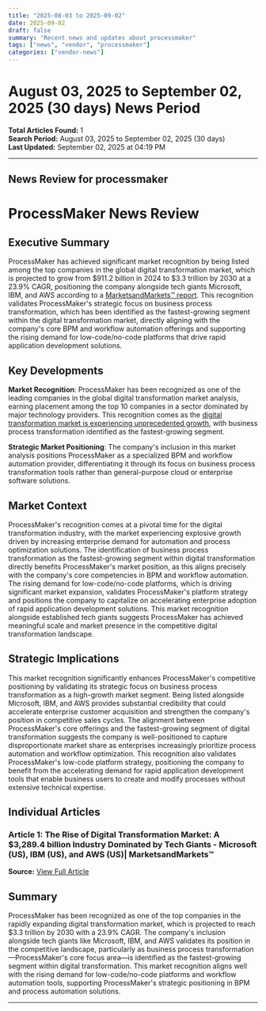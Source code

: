 ```yaml
---
title: "2025-08-03 to 2025-09-02"
date: 2025-09-02
draft: false
summary: "Recent news and updates about processmaker"
tags: ["news", "vendor", "processmaker"]
categories: ["vendor-news"]
---
```


# August 03, 2025 to September 02, 2025 (30 days) News Period 

**Total Articles Found:** 1  
**Search Period:** August 03, 2025 to September 02, 2025 (30 days)  
**Last Updated:** September 02, 2025 at 04:19 PM

---

## News Review for processmaker

# ProcessMaker News Review

## Executive Summary

ProcessMaker has achieved significant market recognition by being listed among the top companies in the global digital transformation market, which is projected to grow from $911.2 billion in 2024 to $3.3 trillion by 2030 at a 23.9% CAGR, positioning the company alongside tech giants Microsoft, IBM, and AWS according to a [MarketsandMarkets™ report](https://www.globenewswire.com/news-release/2025/08/08/3130210/0/en/The-Rise-of-Digital-Transformation-Market-A-3-289-4-billion-Industry-Dominated-by-Tech-Giants-Microsoft-US-IBM-US-and-AWS-US-MarketsandMarkets.html). This recognition validates ProcessMaker's strategic focus on business process transformation, which has been identified as the fastest-growing segment within the digital transformation market, directly aligning with the company's core BPM and workflow automation offerings and supporting the rising demand for low-code/no-code platforms that drive rapid application development solutions.

## Key Developments

**Market Recognition**: ProcessMaker has been recognized as one of the leading companies in the global digital transformation market analysis, earning placement among the top 10 companies in a sector dominated by major technology providers. This recognition comes as the [digital transformation market is experiencing unprecedented growth](https://www.globenewswire.com/news-release/2025/08/08/3130210/0/en/The-Rise-of-Digital-Transformation-Market-A-3-289-4-billion-Industry-Dominated-by-Tech-Giants-Microsoft-US-IBM-US-and-AWS-US-MarketsandMarkets.html), with business process transformation identified as the fastest-growing segment.

**Strategic Market Positioning**: The company's inclusion in this market analysis positions ProcessMaker as a specialized BPM and workflow automation provider, differentiating it through its focus on business process transformation tools rather than general-purpose cloud or enterprise software solutions.

## Market Context

ProcessMaker's recognition comes at a pivotal time for the digital transformation industry, with the market experiencing explosive growth driven by increasing enterprise demand for automation and process optimization solutions. The identification of business process transformation as the fastest-growing segment within digital transformation directly benefits ProcessMaker's market position, as this aligns precisely with the company's core competencies in BPM and workflow automation. The rising demand for low-code/no-code platforms, which is driving significant market expansion, validates ProcessMaker's platform strategy and positions the company to capitalize on accelerating enterprise adoption of rapid application development solutions. This market recognition alongside established tech giants suggests ProcessMaker has achieved meaningful scale and market presence in the competitive digital transformation landscape.

## Strategic Implications

This market recognition significantly enhances ProcessMaker's competitive positioning by validating its strategic focus on business process transformation as a high-growth market segment. Being listed alongside Microsoft, IBM, and AWS provides substantial credibility that could accelerate enterprise customer acquisition and strengthen the company's position in competitive sales cycles. The alignment between ProcessMaker's core offerings and the fastest-growing segment of digital transformation suggests the company is well-positioned to capture disproportionate market share as enterprises increasingly prioritize process automation and workflow optimization. This recognition also validates ProcessMaker's low-code platform strategy, positioning the company to benefit from the accelerating demand for rapid application development tools that enable business users to create and modify processes without extensive technical expertise.

## Individual Articles

### Article 1: The Rise of Digital Transformation Market: A $3,289.4 billion Industry Dominated by Tech Giants - Microsoft (US), IBM (US), and AWS (US)| MarketsandMarkets™

**Source:** [View Full Article](https://www.globenewswire.com/news-release/2025/08/08/3130210/0/en/The-Rise-of-Digital-Transformation-Market-A-3-289-4-billion-Industry-Dominated-by-Tech-Giants-Microsoft-US-IBM-US-and-AWS-US-MarketsandMarkets.html)

## Summary

ProcessMaker has been recognized as one of the top companies in the rapidly expanding digital transformation market, which is projected to reach $3.3 trillion by 2030 with a 23.9% CAGR. The company's inclusion alongside tech giants like Microsoft, IBM, and AWS validates its position in the competitive landscape, particularly as business process transformation—ProcessMaker's core focus area—is identified as the fastest-growing segment within digital transformation. This market recognition aligns well with the rising demand for low-code/no-code platforms and workflow automation tools, supporting ProcessMaker's strategic positioning in BPM and process automation solutions.





---

